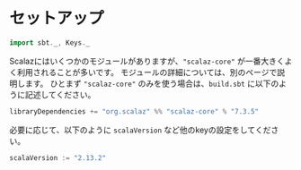 # セットアップ

```scala mdoc:invisible
import sbt._, Keys._
```

Scalazにはいくつかのモジュールがありますが、`"scalaz-core"` が一番大きくよく利用されることが多いです。
モジュールの詳細については、別のページで説明します。
ひとまず `"scalaz-core"` のみを使う場合は、`build.sbt` に以下のように記述してください。

```scala mdoc:silent
libraryDependencies += "org.scalaz" %% "scalaz-core" % "7.3.5"
```

必要に応じて、以下のように `scalaVersion` など他のkeyの設定をしてください。

```scala mdoc:silent
scalaVersion := "2.13.2"
```
